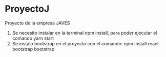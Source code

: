 # ProyectoJ
Proyecto de la empresa JAVES
1. Se necesito instalar en la terminal npm install, para poder ejecutar el comando yarn start
2. Se instalo bootstrap en el proyecto con el comando: npm install react-bootstrap bootstrap